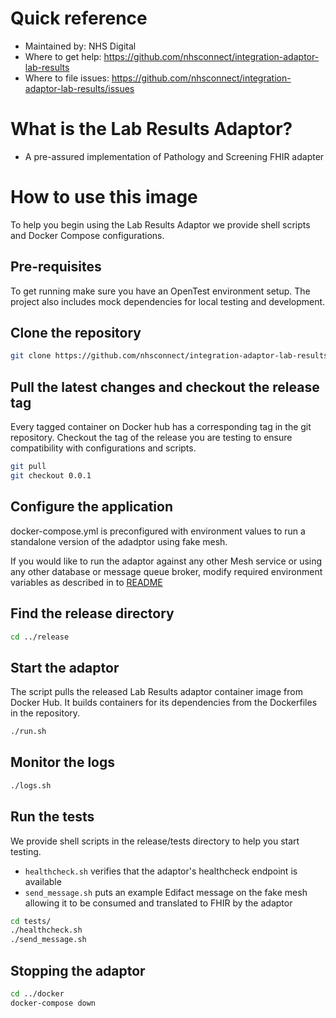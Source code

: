 # Quick reference
- Maintained by: NHS Digital
- Where to get help: https://github.com/nhsconnect/integration-adaptor-lab-results
- Where to file issues: https://github.com/nhsconnect/integration-adaptor-lab-results/issues

# What is the Lab Results Adaptor?
* A pre-assured implementation of Pathology and Screening FHIR adapter

# How to use this image

To help you begin using the Lab Results Adaptor we provide shell scripts and Docker Compose configurations.

## Pre-requisites

To get running make sure you have an OpenTest environment setup. The project also includes mock dependencies for local
testing and development.

## Clone the repository

```bash
git clone https://github.com/nhsconnect/integration-adaptor-lab-results.git
```

## Pull the latest changes and checkout the release tag

Every tagged container on Docker hub has a corresponding tag in the git repository. Checkout the tag of the release 
you are testing to ensure compatibility with configurations and scripts.

```bash
git pull
git checkout 0.0.1
```

## Configure the application

docker-compose.yml is preconfigured with environment values to run a standalone version of the adadptor using fake mesh.

If you would like to run the adaptor against any other Mesh service or using any other database or message queue broker, modify required environment variables as described in to  [README](https://github.com/nhsconnect/integration-adaptor-lab-results/blob/0.0.1/README.md)

## Find the release directory

```bash
cd ../release
```

## Start the adaptor

The script pulls the released Lab Results adaptor container image from Docker Hub. It builds containers for its dependencies
from the Dockerfiles in the repository.

```bash
./run.sh
```

## Monitor the logs

```bash
./logs.sh
```

## Run the tests

We provide shell scripts in the release/tests directory to help you start testing.

* `healthcheck.sh` verifies that the adaptor's healthcheck endpoint is available
* `send_message.sh` puts an example Edifact message on the fake mesh allowing it to be consumed and translated to FHIR by the adaptor

```bash
cd tests/
./healthcheck.sh
./send_message.sh
```

## Stopping the adaptor
```bash
cd ../docker
docker-compose down
```
